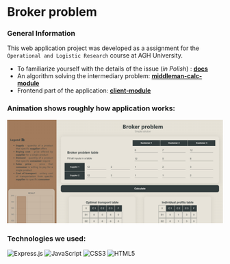 <!-- font awesome link -->
<link
      rel="stylesheet"
      href="https://cdnjs.cloudflare.com/ajax/libs/font-awesome/6.5.1/css/all.min.css"
      integrity="sha512-DTOQO9RWCH3ppGqcWaEA1BIZOC6xxalwEsw9c2QQeAIftl+Vegovlnee1c9QX4TctnWMn13TZye+giMm8e2LwA=="
      crossorigin="anonymous"
      referrerpolicy="no-referrer"
    />

# Broker problem <i class="fa-solid fa-truck-fast"></i>

### General Information

This web application project was developed as a assignment for the `Operational and Logistic Research` course at AGH University.

- To familiarize yourself with the details of the issue (_in Polish_) : **[docs](./docs/)**
- An algorithm solving the intermediary problem: **[middleman-calc-module](./middleman-calc-module/)**
- Frontend part of the application: **[client-module](./client-module/)**

### Animation shows roughly how application works:

![GIF shows how application works](./client-module/resources/animation.gif)

### Technologies we used:

![Express.js](https://img.shields.io/badge/express.js-%23404d59.svg?style=for-the-badge&logo=express&logoColor=%2361DAFB)
![JavaScript](https://img.shields.io/badge/javascript-%23323330.svg?style=for-the-badge&logo=javascript&logoColor=%23F7DF1E)
![CSS3](https://img.shields.io/badge/css3-%231572B6.svg?style=for-the-badge&logo=css3&logoColor=white)
![HTML5](https://img.shields.io/badge/html5-%23E34F26.svg?style=for-the-badge&logo=html5&logoColor=white)
